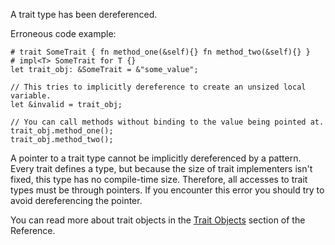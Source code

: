 A trait type has been dereferenced.

Erroneous code example:

```compile_fail,E0033
# trait SomeTrait { fn method_one(&self){} fn method_two(&self){} }
# impl<T> SomeTrait for T {}
let trait_obj: &SomeTrait = &"some_value";

// This tries to implicitly dereference to create an unsized local variable.
let &invalid = trait_obj;

// You can call methods without binding to the value being pointed at.
trait_obj.method_one();
trait_obj.method_two();
```

A pointer to a trait type cannot be implicitly dereferenced by a pattern. Every
trait defines a type, but because the size of trait implementers isn't fixed,
this type has no compile-time size. Therefore, all accesses to trait types must
be through pointers. If you encounter this error you should try to avoid
dereferencing the pointer.

You can read more about trait objects in the [Trait Objects] section of the
Reference.

[Trait Objects]: https://doc.rust-lang.org/reference/types.html#trait-objects
